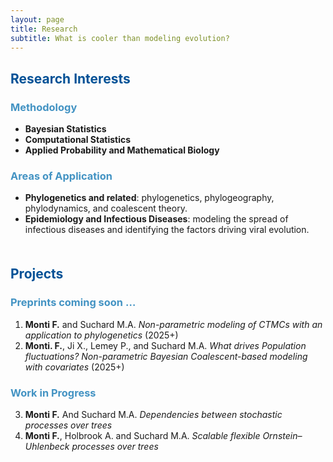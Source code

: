 ```yaml
---
layout: page
title: Research
subtitle: What is cooler than modeling evolution?
---
```

## <span style="color:#025196;">Research Interests</span> 
### <span style="color:#4393C3;">Methodology</span>
- **Bayesian Statistics**
- **Computational Statistics**
- **Applied Probability and Mathematical Biology** 

[//]: # (- **Computational Biology**: )

[//]: # (- Markov Chain Monte Carlo &#40;MCMC&#41; methods and HMC)

### <span style="color:#4393C3;">Areas of Application</span> 
- **Phylogenetics and related**: phylogenetics, phylogeography, phylodynamics, and coalescent theory.
- **Epidemiology and Infectious Diseases**: modeling the spread of infectious diseases and
  identifying the factors driving viral evolution.

[//]: # (- **Population Genetics**: Analyzing genetic variation within and between populations, including demographic inference.)

<div style="margin-top: 50px;"></div> <!-- Adds a 50px space -->

## <span style="color:#025196;">Projects</span> 
### <span style="color:#4393C3;">Preprints coming soon …</span> 
1. **Monti F.** and Suchard M.A. *Non-parametric modeling of CTMCs with an application to phylogenetics* (2025+)
2. **Monti. F.**, Ji X., Lemey P., and Suchard M.A. *What drives Population fluctuations? Non-parametric Bayesian Coalescent-based modeling with covariates* (2025+)

### <span style="color:#4393C3;">Work in Progress</span> 
3. **Monti F.** And Suchard M.A. _Dependencies between stochastic processes over trees_
4. **Monti F.**, Holbrook A. and Suchard M.A. _Scalable flexible Ornstein–Uhlenbeck processes over trees_